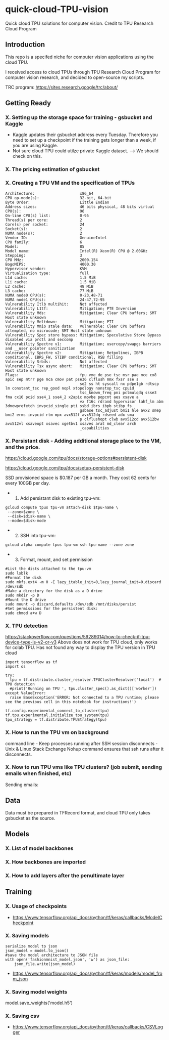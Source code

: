 # quick-cloud-TPU-vision
Quick cloud TPU solutions for computer vision. Credit to TPU Research Cloud Program

## Introduction 

This repo is a specifed niche for computer vision applications using the cloud TPU. 

I received access to cloud TPUs through TPU Research Cloud Program for computer vision research, and decided to open-source my scripts.

TRC program:
https://sites.research.google/trc/about/

## Getting Ready

### X. Setting up the storage space for training - gsbucket and Kaggle

- Kaggle updates their gsbucket address every Tuesday. Therefore you need to set up a checkpoint if the training gets longer than a week, if you are using Kaggle. 
- Not sure cloud TPU could utilze private Kaggle dataset. --> We should check on this.  
### X. The pricing estimation of gsbucket

### X. Creating a TPU VM and the specification of TPUs
```
Architecture:                    x86_64
CPU op-mode(s):                  32-bit, 64-bit
Byte Order:                      Little Endian
Address sizes:                   46 bits physical, 48 bits virtual
CPU(s):                          96
On-line CPU(s) list:             0-95
Thread(s) per core:              2
Core(s) per socket:              24
Socket(s):                       2
NUMA node(s):                    2
Vendor ID:                       GenuineIntel
CPU family:                      6
Model:                           85
Model name:                      Intel(R) Xeon(R) CPU @ 2.00GHz
Stepping:                        3
CPU MHz:                         2000.154
BogoMIPS:                        4000.30
Hypervisor vendor:               KVM
Virtualization type:             full
L1d cache:                       1.5 MiB
L1i cache:                       1.5 MiB
L2 cache:                        48 MiB
L3 cache:                        77 MiB
NUMA node0 CPU(s):               0-23,48-71
NUMA node1 CPU(s):               24-47,72-95
Vulnerability Itlb multihit:     Not affected
Vulnerability L1tf:              Mitigation; PTE Inversion
Vulnerability Mds:               Mitigation; Clear CPU buffers; SMT Host state unknown
Vulnerability Meltdown:          Mitigation; PTI
Vulnerability Mmio stale data:   Vulnerable: Clear CPU buffers attempted, no microcode; SMT Host state unknown
Vulnerability Spec store bypass: Mitigation; Speculative Store Bypass disabled via prctl and seccomp
Vulnerability Spectre v1:        Mitigation; usercopy/swapgs barriers and __user pointer sanitization
Vulnerability Spectre v2:        Mitigation; Retpolines, IBPB conditional, IBRS_FW, STIBP conditional, RSB filling
Vulnerability Srbds:             Not affected
Vulnerability Tsx async abort:   Mitigation; Clear CPU buffers; SMT Host state unknown
Flags:                           fpu vme de pse tsc msr pae mce cx8 apic sep mtrr pge mca cmov pat pse36 clflush mmx fxsr sse s
                                 se2 ss ht syscall nx pdpe1gb rdtscp lm constant_tsc rep_good nopl xtopology nonstop_tsc cpuid 
                                 tsc_known_freq pni pclmulqdq ssse3 fma cx16 pcid sse4_1 sse4_2 x2apic movbe popcnt aes xsave a
                                 vx f16c rdrand hypervisor lahf_lm abm 3dnowprefetch invpcid_single pti ssbd ibrs ibpb stibp fs
                                 gsbase tsc_adjust bmi1 hle avx2 smep bmi2 erms invpcid rtm mpx avx512f avx512dq rdseed adx sma
                                 p clflushopt clwb avx512cd avx512bw avx512vl xsaveopt xsavec xgetbv1 xsaves arat md_clear arch
                                 _capabilities
```

### X. Persistant disk - Adding additional storage place to the VM, and the price.
https://cloud.google.com/tpu/docs/storage-options#persistent-disk

https://cloud.google.com/tpu/docs/setup-persistent-disk

SSD provisioned space is $0.187 per GB a month. They cost 62 cents for every 100GB per day.

- 1. Add persistant disk to existing tpu-vm:
```
gcloud compute tpus tpu-vm attach-disk $tpu-name \
 --zone=$zone \
 --disk=$disk-name \
 --mode=$disk-mode

```
- 2. SSH into tpu-vm:
```
gcloud alpha compute tpus tpu-vm ssh tpu-name --zone zone
```
- 3. Format, mount, and set permission
```
#List the dists attached to the tpu-vm
sudo lsblk
#Format the disk
sudo mkfs.ext4 -m 0 -E lazy_itable_init=0,lazy_journal_init=0,discard /dev/sdb
#Make a directory for the disk as a D drive
sudo mkdir -p D
#Mount the D drive
sudo mount -o discard,defaults /dev/sdb /mnt/disks/persist
#Set permissions for the persistent disk:
sudo chmod a+w D

```





### X. TPU detection
https://stackoverflow.com/questions/59289014/how-to-check-if-tpu-device-type-is-v2-or-v3
Above does not work for TPU cloud, only works for colab TPU. Has not found any way to display the TPU version in TPU cloud
```
import tensorflow as tf
import os

try:
  tpu = tf.distribute.cluster_resolver.TPUClusterResolver('local')  # TPU detection
  #print('Running on TPU ', tpu.cluster_spec().as_dict()['worker'])
except ValueError:
  raise BaseException('ERROR: Not connected to a TPU runtime; please see the previous cell in this notebook for instructions!')

tf.config.experimental_connect_to_cluster(tpu)
tf.tpu.experimental.initialize_tpu_system(tpu)
tpu_strategy = tf.distribute.TPUStrategy(tpu)
```
### X. How to run the TPU vm on background

command line - Keep processes running after SSH session disconnects - Unix & Linux Stack Exchange
Nohup command ensures that ssh runs after it disconnects.

### X. Now to run TPU vms like TPU clusters? (job submit, sending emails when finished, etc)
Sending emails: 
## Data
Data must be prepared in TFRecord format, and cloud TPU only takes gsbucket as the source. 

## Models

### X. List of model backbones

### X. How backbones are imported 

### X. How to add layers after the penultimate layer

## Training

### X. Usage of checkpoints
- https://www.tensorflow.org/api_docs/python/tf/keras/callbacks/ModelCheckpoint
### X. Saving models
```
serialize model to json
json_model = model.to_json()
#save the model architecture to JSON file
with open('fashionmnist_model.json', 'w') as json_file:
    json_file.write(json_model)
```
    
- https://www.tensorflow.org/api_docs/python/tf/keras/models/model_from_json
### X. Saving model weights
model.save_weights('model.h5')

### X. Saving csv
- https://www.tensorflow.org/api_docs/python/tf/keras/callbacks/CSVLogger

